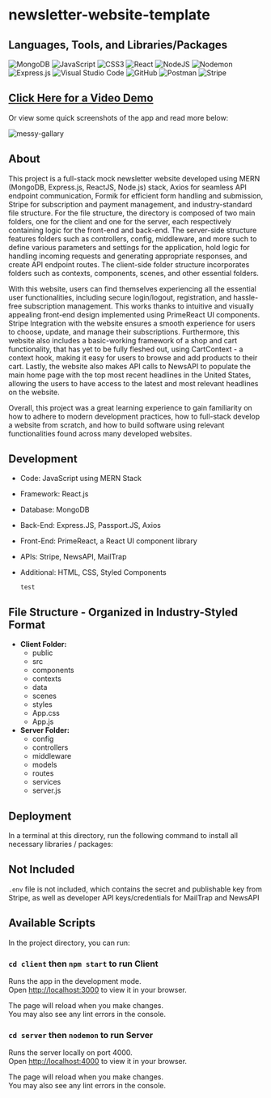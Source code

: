 # newsletter-website-template

## Languages, Tools, and Libraries/Packages
![MongoDB](https://img.shields.io/badge/MongoDB-%234ea94b.svg?style=for-the-badge&logo=mongodb&logoColor=white) ![JavaScript](https://img.shields.io/badge/javascript-%23323330.svg?style=for-the-badge&logo=javascript&logoColor=%23F7DF1E) ![CSS3](https://img.shields.io/badge/css3-%231572B6.svg?style=for-the-badge&logo=css3&logoColor=white) ![React](https://img.shields.io/badge/react-%2320232a.svg?style=for-the-badge&logo=react&logoColor=%2361DAFB) ![NodeJS](https://img.shields.io/badge/node.js-6DA55F?style=for-the-badge&logo=node.js&logoColor=white) ![Nodemon](https://img.shields.io/badge/NODEMON-%23323330.svg?style=for-the-badge&logo=nodemon&logoColor=%BBDEAD) ![Express.js](https://img.shields.io/badge/express.js-%23404d59.svg?style=for-the-badge&logo=express&logoColor=%2361DAFB) ![Visual Studio Code](https://img.shields.io/badge/Visual%20Studio%20Code-0078d7.svg?style=for-the-badge&logo=visual-studio-code&logoColor=white) ![GitHub](https://img.shields.io/badge/github-%23121011.svg?style=for-the-badge&logo=github&logoColor=white) ![Postman](https://img.shields.io/badge/Postman-FF6C37?style=for-the-badge&logo=postman&logoColor=white) ![Stripe](https://img.shields.io/badge/Stripe-626CD9?style=for-the-badge&logo=Stripe&logoColor=white)

## [Click Here for a Video Demo](https://www.youtube.com/watch?v=BZeJ6P40W_Q)

Or view some quick screenshots of the app and read more below:

![messy-gallary](https://github.com/lukarh/newsletter-website-template/assets/65103724/d34106d8-da13-4b6d-97b7-fa3820060367)

## About

This project is a full-stack mock newsletter website developed using MERN (MongoDB, Express.js, ReactJS, Node.js) stack, Axios for seamless API endpoint communication, Formik for efficient form handling and submission, Stripe for subscription and payment management, and industry-standard file structure. For the file structure, the directory is composed of two main folders, one for the client and one for the server, each respectively containing logic for the front-end and back-end. The server-side structure features folders such as controllers, config, middleware, and more such to define various parameters and settings for the application, hold logic for handling incoming requests and generating appropriate responses, and create API endpoint routes. The client-side folder structure incorporates folders such as contexts, components, scenes, and other essential folders.

With this website, users can find themselves experiencing all the essential user functionalities, including secure login/logout, registration, and hassle-free subscription management. This works thanks to intuitive and visually appealing front-end design implemented using PrimeReact UI components. Stripe Integration with the website ensures a smooth experience for users to choose, update, and manage their subscriptions. Furthermore, this website also includes a basic-working framework of a shop and cart functionality, that has yet to be fully fleshed out, using CartContext - a context hook, making it easy for users to browse and add products to their cart. Lastly, the website also makes API calls to NewsAPI to populate the main home page with the top most recent headlines in the United States, allowing the users to have access to the latest and most relevant headlines on the website.

Overall, this project was a great learning experience to gain familiarity on how to adhere to modern development practices, how to full-stack develop a website from scratch, and how to build software using relevant functionalities found across many developed websites. 

## Development

- Code: JavaScript using MERN Stack
- Framework: React.js
- Database: MongoDB
- Back-End: Express.JS, Passport.JS, Axios
- Front-End: PrimeReact, a React UI component library
- APIs: Stripe, NewsAPI, MailTrap
- Additional: HTML, CSS, Styled Components

  `` test ``

## File Structure - Organized in Industry-Styled Format
- **Client Folder:**
  -   public
  -   src
    - components
    - contexts
    - data
    - scenes
    - styles
    - App.css
    - App.js
- **Server Folder:** 
  - config
  - controllers
  - middleware
  - models
  - routes
  - services
  - server.js
    
## Deployment
In a terminal at this directory, run the following command to install all necessary libraries / packages:

## Not Included

`.env` file is not included, which contains the secret and publishable key from Stripe, as well as developer API keys/credentials for MailTrap and NewsAPI

## Available Scripts

In the project directory, you can run:

### `cd client` then `npm start` to run Client

Runs the app in the development mode.\
Open [http://localhost:3000](http://localhost:3000) to view it in your browser.

The page will reload when you make changes.\
You may also see any lint errors in the console.

### `cd server` then `nodemon` to run Server

Runs the server locally on port 4000.\
Open [http://localhost:4000](http://localhost:4000) to view it in your browser.

The page will reload when you make changes.\
You may also see any lint errors in the console.


